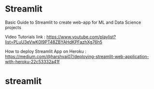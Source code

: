 # Streamlit
Basic Guide to Streamlit to create web-app for ML and Data Science projects

Video Tutorials link : https://www.youtube.com/playlist?list=PLuU3eVwK0I9PT48ZBYAHdKPFazhXg76h5

How to deploy Streamlit App on Heroku : https://medium.com/@harshvai07/deploying-streamlit-web-application-with-heroku-22c53332a41f
# streamlit
